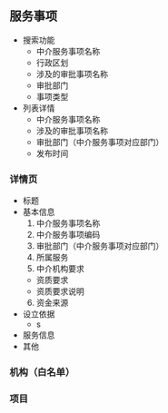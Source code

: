 ## 服务事项
* 搜索功能
  * 中介服务事项名称
  * 行政区划
  * 涉及的审批事项名称
  * 审批部门
  * 事项类型
* 列表详情
  * 中介服务事项名称
  * 涉及的审批事项名称
  * 审批部门（中介服务事项对应部门）
  * 发布时间
### 详情页
* 标题
* 基本信息
  1. 中介服务事项名称
  2. 中介服务事项编码
  3. 审批部门（中介服务事项对应部门）
  4. 所属服务
  5. 中介机构要求
    * 资质要求
    * 资质要求说明
  6. 资金来源
* 设立依据
  * s
* 服务信息
* 其他
### 机构（白名单）
### 项目
